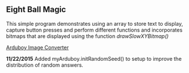 ## Eight Ball Magic ##

This simple program demonstrates using an array to store text to display,
capture button presses and perform different functions and incorporates 
bitmaps that are displayed using the function *drawSlowXYBitmap()*

[Arduboy Image Converter](http://www.andrewlowndes.co.uk/blog/graphics/arduboy-image-converter)

**11/22/2015**
Added myArduboy.initRandomSeed() to setup to improve the distribution of random answers.


